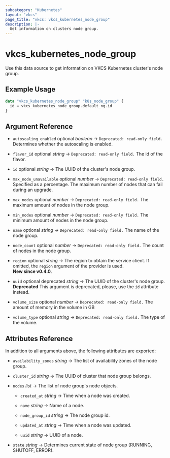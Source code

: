 ```yaml
---
subcategory: "Kubernetes"
layout: "vkcs"
page_title: "vkcs: vkcs_kubernetes_node_group"
description: |-
  Get information on clusters node group.
---
```


# vkcs_kubernetes_node_group

Use this data source to get information on VKCS Kubernetes cluster's node group.

## Example Usage
```terraform
data "vkcs_kubernetes_node_group" "k8s_node_group" {
  id = vkcs_kubernetes_node_group.default_ng.id
}
```
## Argument Reference
- `autoscaling_enabled` optional *boolean* &rarr;  `Deprecated: read-only field.` Determines whether the autoscaling is enabled.

- `flavor_id` optional *string* &rarr;  `Deprecated: read-only field.` The id of the flavor.

- `id` optional *string* &rarr;  The UUID of the cluster's node group.

- `max_node_unavailable` optional *number* &rarr;  `Deprecated: read-only field.` Specified as a percentage. The maximum number of nodes that can fail during an upgrade.

- `max_nodes` optional *number* &rarr;  `Deprecated: read-only field.` The maximum amount of nodes in the node group.

- `min_nodes` optional *number* &rarr;  `Deprecated: read-only field.` The minimum amount of nodes in the node group.

- `name` optional *string* &rarr;  `Deprecated: read-only field.` The name of the node group.

- `node_count` optional *number* &rarr;  `Deprecated: read-only field.` The count of nodes in the node group.

- `region` optional *string* &rarr;  The region to obtain the service client. If omitted, the `region` argument of the provider is used.<br>**New since v0.4.0**.

- `uuid` optional deprecated *string* &rarr;  The UUID of the cluster's node group. **Deprecated** This argument is deprecated, please, use the `id` attribute instead.

- `volume_size` optional *number* &rarr;  `Deprecated: read-only field.` The amount of memory in the volume in GB

- `volume_type` optional *string* &rarr;  `Deprecated: read-only field.` The type of the volume.


## Attributes Reference
In addition to all arguments above, the following attributes are exported:
- `availability_zones` *string* &rarr;  The list of availability zones of the node group.

- `cluster_id` *string* &rarr;  The UUID of cluster that node group belongs.

- `nodes`  *list* &rarr;  The list of node group's node objects.
    - `created_at` *string* &rarr;  Time when a node was created.

    - `name` *string* &rarr;  Name of a node.

    - `node_group_id` *string* &rarr;  The node group id.

    - `updated_at` *string* &rarr;  Time when a node was updated.

    - `uuid` *string* &rarr;  UUID of a node.


- `state` *string* &rarr;  Determines current state of node group (RUNNING, SHUTOFF, ERROR).



